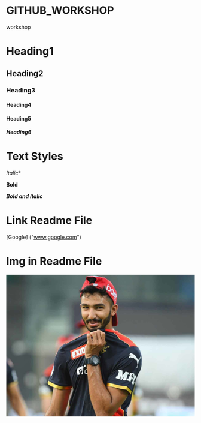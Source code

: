 # GITHUB_WORKSHOP
workshop 

# Heading1
## Heading2
### Heading3
#### Heading4
#### Heading5
##### Heading6


# Text Styles

*Italic**

**Bold**

***Bold and Italic***

# Link Readme File

[Google] ("www.google.com")
# Img in Readme File
![Padikkal](padikkal.jpg)
